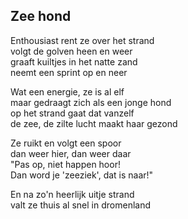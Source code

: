 ---
---

## Zee hond

Enthousiast rent ze over het strand\
volgt de golven heen en weer\
graaft kuiltjes in het natte zand\
neemt een sprint op en neer

Wat een energie, ze is al elf\
maar gedraagt zich als een jonge hond\
op het strand gaat dat vanzelf\
de zee, de zilte lucht maakt haar gezond

Ze ruikt en volgt een spoor\
dan weer hier, dan weer daar\
"Pas op, niet happen hoor!\
Dan word je 'zeeziek', dat is naar!"

En na zo'n heerlijk uitje strand\
valt ze thuis al snel in dromenland
